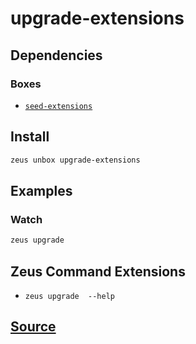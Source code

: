 
upgrade-extensions 
====================




## Dependencies
### Boxes
* [`seed-extensions`](seed-extensions.md)




## Install
```bash
zeus unbox upgrade-extensions
```
## Examples
### Watch 
```bash
zeus upgrade
```
## Zeus Command Extensions
* ```zeus upgrade  --help```









## [Source](https://github.com/liquidapps-io/zeus-sdk/tree/master/boxes/groups/core/upgrade-extensions)

